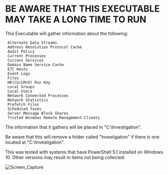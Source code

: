 BE AWARE THAT THIS EXECUTABLE MAY TAKE A LONG TIME TO RUN
=================================================================================

This Executable will gather information about the following:

     Alternate Data Streams
     Address Resolution Protocol Cache
     Audit Policy
     Current Processes
     Current Services
     Domain Name Service Cache
     ETC Hosts
     Event Logs
     Files
     HK(CU/LM/U) Run Key
     Local Groups
     Local Users
     Network Connected Processes
     Network Statistics
     Prefetch Files
     Scheduled Tasks
     Server Message Block Shares
     Trusted Windows Remote Management Clients

The information that it gathers will be placed in "C:\Investigation". 

Be aware that this will remove a folder called "Investigation" if there is one located at "C:\Investigation".

This was tested with systems that have PowerShell 5.1 installed on Windows 10. Other versions may result in items not being collected.

![Screen_Capture](https://user-images.githubusercontent.com/69497564/169200967-e63d4ef4-58a1-4d2b-822a-50a0182c2a8a.png)
